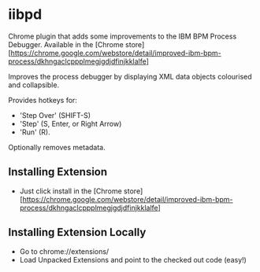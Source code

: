 iibpd
=====

Chrome plugin that adds some improvements to the IBM BPM Process Debugger.   Available in the [Chrome store] [https://chrome.google.com/webstore/detail/improved-ibm-bpm-process/dkhngaclcppplmegjgdjdfinjkklalfe]

Improves the process debugger by displaying XML data objects colourised and collapsible.

Provides hotkeys for:
* 'Step Over' (SHIFT-S)
* 'Step' (S, Enter, or Right Arrow)
* 'Run' (R).

Optionally removes metadata.

Installing Extension 
--------------------

* Just click install in the [Chrome store] [https://chrome.google.com/webstore/detail/improved-ibm-bpm-process/dkhngaclcppplmegjgdjdfinjkklalfe]


Installing Extension Locally
----------------------------

* Go to chrome://extensions/
* Load Unpacked Extensions and point to the checked out code (easy!)

